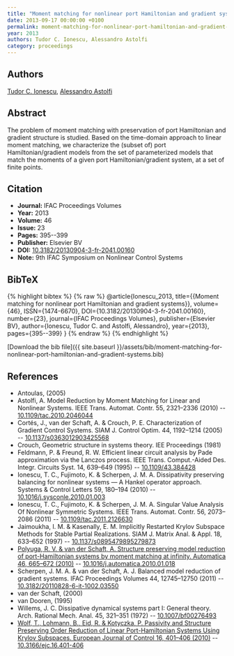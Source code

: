 ```yaml
---
title: "Moment matching for nonlinear port Hamiltonian and gradient systems"
date: 2013-09-17 00:00:00 +0100
permalink: moment-matching-for-nonlinear-port-hamiltonian-and-gradient-systems
year: 2013
authors: Tudor C. Ionescu, Alessandro Astolfi
category: proceedings
---
```

 
## Authors
[Tudor C. Ionescu](authors/tudor-c-ionescu), [Alessandro Astolfi](authors/alessandro-astolfi)
 
## Abstract
The problem of moment matching with preservation of port Hamiltonian and gradient structure is studied. Based on the time-domain approach to linear moment matching, we characterize the (subset of) port Hamiltonian/gradient models from the set of parameterized models that match the moments of a given port Hamiltonian/gradient system, at a set of finite points.
 
## Citation
- **Journal:** IFAC Proceedings Volumes
- **Year:** 2013
- **Volume:** 46
- **Issue:** 23
- **Pages:** 395--399
- **Publisher:** Elsevier BV
- **DOI:** [10.3182/20130904-3-fr-2041.00160](https://doi.org/10.3182/20130904-3-fr-2041.00160)
- **Note:** 9th IFAC Symposium on Nonlinear Control Systems
 
## BibTeX
{% highlight bibtex %}
{% raw %}
@article{Ionescu_2013,
  title={{Moment matching for nonlinear port Hamiltonian and gradient systems}},
  volume={46},
  ISSN={1474-6670},
  DOI={10.3182/20130904-3-fr-2041.00160},
  number={23},
  journal={IFAC Proceedings Volumes},
  publisher={Elsevier BV},
  author={Ionescu, Tudor C. and Astolfi, Alessandro},
  year={2013},
  pages={395--399}
}
{% endraw %}
{% endhighlight %}
 
[Download the bib file]({{ site.baseurl }}/assets/bib/moment-matching-for-nonlinear-port-hamiltonian-and-gradient-systems.bib)
 
## References
- Antoulas, (2005)
- Astolfi, A. Model Reduction by Moment Matching for Linear and Nonlinear Systems. IEEE Trans. Automat. Contr. 55, 2321–2336 (2010) -- [10.1109/tac.2010.2046044](https://doi.org/10.1109/tac.2010.2046044)
- Cortés, J., van der Schaft, A. & Crouch, P. E. Characterization of Gradient Control Systems. SIAM J. Control Optim. 44, 1192–1214 (2005) -- [10.1137/s0363012903425568](https://doi.org/10.1137/s0363012903425568)
- Crouch, Geometric structure in systems theory. IEE Proceedings (1981)
- Feldmann, P. & Freund, R. W. Efficient linear circuit analysis by Pade approximation via the Lanczos process. IEEE Trans. Comput.-Aided Des. Integr. Circuits Syst. 14, 639–649 (1995) -- [10.1109/43.384428](https://doi.org/10.1109/43.384428)
- Ionescu, T. C., Fujimoto, K. & Scherpen, J. M. A. Dissipativity preserving balancing for nonlinear systems — A Hankel operator approach. Systems &amp; Control Letters 59, 180–194 (2010) -- [10.1016/j.sysconle.2010.01.003](https://doi.org/10.1016/j.sysconle.2010.01.003)
- Ionescu, T. C., Fujimoto, K. & Scherpen, J. M. A. Singular Value Analysis Of Nonlinear Symmetric Systems. IEEE Trans. Automat. Contr. 56, 2073–2086 (2011) -- [10.1109/tac.2011.2126630](https://doi.org/10.1109/tac.2011.2126630)
- Jaimoukha, I. M. & Kasenally, E. M. Implicitly Restarted Krylov Subspace Methods for Stable Partial Realizations. SIAM J. Matrix Anal. &amp; Appl. 18, 633–652 (1997) -- [10.1137/s0895479895279873](https://doi.org/10.1137/s0895479895279873)
- [Polyuga, R. V. & van der Schaft, A. Structure preserving model reduction of port-Hamiltonian systems by moment matching at infinity. Automatica 46, 665–672 (2010)](structure-preserving-model-reduction-of-port-hamiltonian-systems-by-moment-matching-at-infinity) -- [10.1016/j.automatica.2010.01.018](https://doi.org/10.1016/j.automatica.2010.01.018)
- Scherpen, J. M. A. & van der Schaft, A. J. Balanced model reduction of gradient systems. IFAC Proceedings Volumes 44, 12745–12750 (2011) -- [10.3182/20110828-6-it-1002.03550](https://doi.org/10.3182/20110828-6-it-1002.03550)
- van der Schaft, (2000)
- van Dooren, (1995)
- Willems, J. C. Dissipative dynamical systems part I: General theory. Arch. Rational Mech. Anal. 45, 321–351 (1972) -- [10.1007/bf00276493](https://doi.org/10.1007/bf00276493)
- [Wolf, T., Lohmann, B., Eid, R. & Kotyczka, P. Passivity and Structure Preserving Order Reduction of Linear Port-Hamiltonian Systems Using Krylov Subspaces. European Journal of Control 16, 401–406 (2010)](passivity-and-structure-preserving-order-reduction-of-linear-port-hamiltonian-systems-using-krylov-subspaces) -- [10.3166/ejc.16.401-406](https://doi.org/10.3166/ejc.16.401-406)

